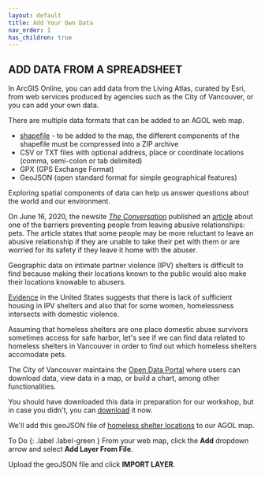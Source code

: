 ```yaml
---
layout: default
title: Add Your Own Data
nav_order: 1
has_children: true
---
```


## ADD DATA FROM A SPREADSHEET

In ArcGIS Online, you can add data from the Living Atlas, curated by Esri, from web services produced by agencies such as the City of Vancouver, or you can add your own data.

There are multiple data formats that can be added to an AGOL web map. 

 - [shapefile](https://desktop.arcgis.com/en/arcmap/latest/manage-data/shapefiles/what-is-a-shapefile.htm) - to be added to the map, the different components of the shapefile must be compressed into a ZIP archive
 - CSV or TXT files with optional address, place or coordinate locations (comma, semi-colon or tab delimited)
 - GPX (GPS Exchange Format)
 - GeoJSON (open standard format for simple geographical features)
 
Exploring spatial components of data can help us answer questions about the world and our environment.

On June 16, 2020, the newsite [*The Conversation*](https://theconversation.com/ca) published an [article](https://theconversation.com/people-in-abusive-relationships-face-many-barriers-to-leaving-pets-should-not-be-one-139540?utm_medium=email&utm_campaign=Latest%20from%20The%20Conversation%20for%20June%2017%202020&utm_content=Latest%20from%20The%20Conversation%20for%20June%2017%202020+CID_e7708191b09d4919198c361914f475ff&utm_source=campaign_monitor_ca&utm_term=pets%20should%20not%20be%20one) about one of the barriers preventing people from leaving abusive relationships: pets. The article states that some people may be more reluctant to leave an abusive relationship if they are unable to take their pet with them or are worried for its safety if they leave it home with the abuser.

Geographic data on intimate partner violence (IPV) shelters is difficult to find because making their locations known to the public would also make their locations knowable to abusers. 

[Evidence](https://www.acf.hhs.gov/fysb/resource/dv-homelessness-stats-2016) in the United States suggests that there is lack of sufficient housing in IPV shelters and also that for some women, homelessness intersects with domestic violence.

Assuming that homeless shelters are one place domestic abuse survivors sometimes access for safe harbor, let's see if we can find data related to homeless shelters in Vancouver in order to find out which homeless shelters accomodate pets.

The City of Vancouver maintains the [Open Data Portal](https://opendata.vancouver.ca/pages/home/) where users can download data, view data in a map, or build a chart, among other functionalities.

You should have downloaded this data in preparation for our workshop, but in case you didn't, you can [download](https://opendata.vancouver.ca/explore/dataset/homeless-shelter-locations/download/?format=geojson&timezone=America/Los_Angeles&lang=en) it now. 

We'll add this geoJSON file of [homeless shelter locations](https://opendata.vancouver.ca/explore/dataset/homeless-shelter-locations/export/) to our AGOL map.

To Do
{: .label .label-green }
From your web map, click the **Add** dropdown arrow and select **Add Layer From File**.

Upload the geoJSON file and click **IMPORT LAYER**.


